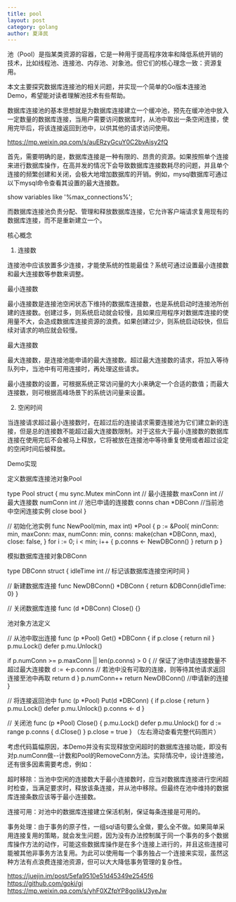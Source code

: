 ```yaml
---
title: pool
layout: post
category: golang
author: 夏泽民
---
```

池（Pool）是指某类资源的容器，它是一种用于提高程序效率和降低系统开销的技术，比如线程池、连接池、内存池、对象池。但它们的核心理念一致：资源复用。



本文主要探究数据库连接池的相关问题，并实现一个简单的Go版本连接池Demo，希望能对读者理解池技术有些帮助。



数据库连接池的基本思想就是为数据库连接建立一个缓冲池，预先在缓冲池中放入一定数量的数据库连接，当用户需要访问数据库时，从池中取出一条空闲连接，使用完毕后，将该连接返回到池中，以供其他的请求访问使用。
<!-- more -->
https://mp.weixin.qq.com/s/auERzyGcuY0C2bvAisy2fQ

首先，需要明确的是，数据库连接是一种有限的、昂贵的资源。如果按照单个连接来进行数据库操作，在高并发的情况下会导致数据库连接数耗尽的问题，并且单个连接的频繁创建和关闭，会极大地增加数据库的开销。例如，mysql数据库可通过以下mysql命令查看其设置的最大连接数。



show variables like '%max_connections%';


而数据库连接池负责分配、管理和释放数据库连接，它允许客户端请求复用现有的数据库连接，而不是重新建立一个。






核心概念



1. 连接数



连接池中应该放置多少连接，才能使系统的性能最佳？系统可通过设置最小连接数和最大连接数等参数来调整。



最小连接数

最小连接数是连接池空闲状态下维持的数据库连接数，也是系统启动时连接池所创建的连接数。创建过多，则系统启动就会较慢，且如果应用程序对数据库连接的使用量不大，会造成数据库连接资源的浪费。如果创建过少，则系统启动较快，但后续对请求的响应就会较慢。



最大连接数

最大连接数，是连接池能申请的最大连接数。超过最大连接数的请求，将加入等待队列中，当池中有可用连接时，再处理这些请求。



最小连接数的设置，可根据系统正常访问量的大小来确定一个合适的数值；而最大连接数，则可根据高峰场景下的系统访问量来设置。



2. 空闲时间



当连接请求超过最小连接数时，在超过后的连接请求需要连接池为它们建立新的连接，但是总的连接数不能超过最大连接数限制。对于这些大于最小连接数的数据库连接在使用完后不会被马上释放，它将被放在连接池中等待重复使用或者超过设定的空闲时间后被释放。






Demo实现



定义数据库连接池对象Pool



type Pool struct {
 mu      sync.Mutex
 minConn int // 最小连接数
 maxConn int // 最大连接数
 numConn int // 池已申请的连接数
 conns   chan *DBConn //当前池中空闲连接实例
 close   bool
}

// 初始化池实例
func NewPool(min, max int) *Pool {
 p := &Pool{
  minConn: min,
  maxConn: max,
  numConn: min,
  conns:   make(chan *DBConn, max),
  close:   false,
 }
 for i := 0; i < min; i++ {
  p.conns <- NewDBConn()
 }
 return p
}


模拟数据库连接对象DBConn



type DBConn struct {
 idleTime int  // 标记该数据库连接空闲时间
}

// 新建数据库连接
func NewDBConn() *DBConn {
 return &DBConn{idleTime: 0}
}

// 关闭数据库连接
func (d *DBConn) Close() {} 


池对象方法定义



// 从池中取出连接
func (p *Pool) Get() *DBConn {
 if p.close {
  return nil
 }
 p.mu.Lock()
 defer p.mu.Unlock()

 if p.numConn >= p.maxConn || len(p.conns) > 0 { // 保证了池申请连接数量不超过最大连接数
  d := <-p.conns // 若池中没有可取的连接，则等待其他请求返回连接至池中再取
  return d
 }
 p.numConn++
 return NewDBConn() //申请新的连接
}

// 将连接返回池中
func (p *Pool) Put(d *DBConn) {
 if p.close {
  return
 }
 p.mu.Lock()
 defer p.mu.Unlock()
 p.conns <- d
}

// 关闭池
func (p *Pool) Close() {
 p.mu.Lock()
 defer p.mu.Unlock()
 for d := range p.conns {
  d.Close()
 }
 p.close = true
}
（左右滑动查看完整代码图片）



考虑代码篇幅原因，本Demo并没有实现释放空闲超时的数据库连接功能，即没有对p.numConn做--计数和Pool的RemoveConn方法。实际情况中，设计连接池，还有很多因素需要考虑，例如：



超时移除：当池中空闲的连接数大于最小连接数时，应当对数据库连接进行空闲超时检查，当满足要求时，释放该条连接，并从池中移除。但最终在池中维持的数据库连接条数应该等于最小连接数。



连接可用：对池中的数据库连接建立保活机制，保证每条连接是可用的。



事务处理：由于事务的原子性，一组sql语句要么全做，要么全不做。如果简单采用连接复用的策略，就会发生问题，因为没有办法控制属于同一个事务的多个数据库操作方法的动作，可能这些数据库操作是在多个连接上进行的，并且这些连接可能被其他非事务方法复用。为此可以使用每一个事务独占一个连接来实现，虽然这种方法有点浪费连接池资源，但可以大大降低事务管理的复杂性。

https://juejin.im/post/5efa9510e51d45349e2545f6
https://github.com/goki/gi
https://mp.weixin.qq.com/s/yhF0XZfpYP8goIikU3yeJw
